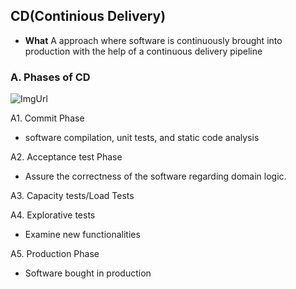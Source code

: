 ## CD(Continious Delivery)
- **What** A approach where software is continuously brought into production with the help of a continuous delivery pipeline

### A. Phases of CD
![ImgUrl](https://i.ibb.co/pjDPbK2/ms.png)

A1. Commit Phase
- software compilation, unit tests, and static code analysis

A2. Acceptance test Phase
- Assure the correctness of the software regarding domain logic.

A3. Capacity tests/Load Tests

A4. Explorative tests
  - Examine new functionalities
  
A5. Production Phase
  - Software bought in production

